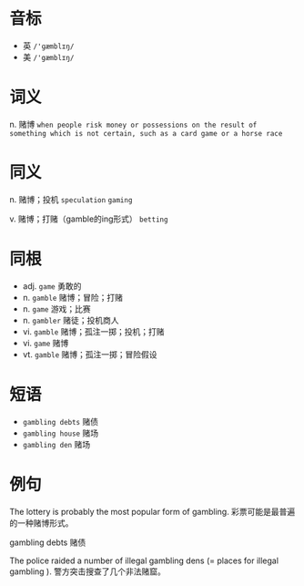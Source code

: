 # 音标

- 英 `/'ɡæmblɪŋ/`
- 美 `/'gæmblɪŋ/`

# 词义

n. 赌博
`when people risk money or possessions on the result of something which is not certain, such as a card game or a horse race`

# 同义

n. 赌博；投机
`speculation` `gaming`

v. 赌博；打赌（gamble的ing形式）
`betting`

# 同根

- adj. `game` 勇敢的
- n. `gamble` 赌博；冒险；打赌
- n. `game` 游戏；比赛
- n. `gambler` 赌徒；投机商人
- vi. `gamble` 赌博；孤注一掷；投机；打赌
- vi. `game` 赌博
- vt. `gamble` 赌博；孤注一掷；冒险假设

# 短语

- `gambling debts` 赌债
- `gambling house` 赌场
- `gambling den` 赌场

# 例句

The lottery is probably the most popular form of gambling.
彩票可能是最普遍的一种赌博形式。

gambling debts
赌债

The police raided a number of illegal gambling dens (= places for illegal gambling ).
警方突击搜查了几个非法赌窟。


